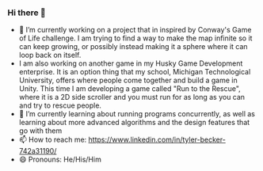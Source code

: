 ### Hi there 👋

- 🔭 I’m currently working on a project that in inspired by Conway's Game of Life challenge. I am trying to find a way to make the map infinite so it can keep growing, or possibly instead making it a sphere where it can loop back on itself. 
- I am also working on another game in my Husky Game Development enterprise. It is an option thing that my school, Michigan Technological University, offers where people come together and build a game in Unity. This time I am developing a game called "Run to the Rescue", where it is a 2D side scroller and you must run for as long as you can and try to rescue people.
- 🌱 I’m currently learning about running programs concurrently, as well as learning about more advanced algorithms and the design features that go with them
- 📫 How to reach me: https://www.linkedin.com/in/tyler-becker-742a31190/
- 😄 Pronouns: He/His/Him
